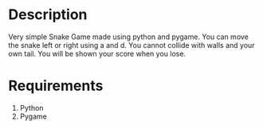 # Description
Very simple Snake Game made using python and pygame. You can move the snake left or right using a and d. You cannot collide with walls and your own tail. You will be shown your score when you lose.

# Requirements
1. Python
2. Pygame

